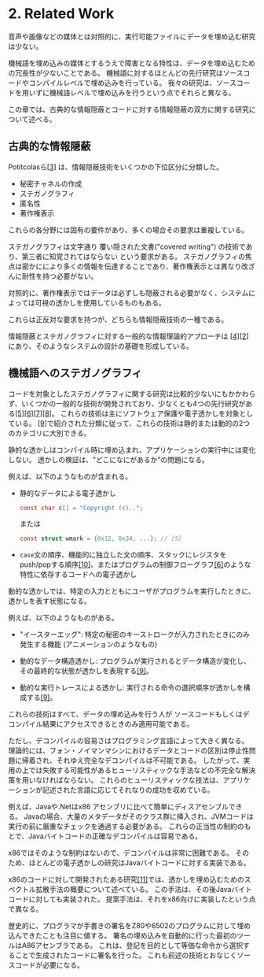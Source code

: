 # 2. Related Work

音声や画像などの媒体とは対照的に、実行可能ファイルにデータを埋め込む研究は少ない。

機械語を埋め込みの媒体とするうえで障害となる特性は、データを埋め込むための冗長性が少ないことである。
機械語に対するほとんどの先行研究はソースコードやコンパイルレベルで埋め込みを行っている。
我々の研究は、ソースコードを用いずに機械語レベルで埋め込みを行うという点でそれらと異なる。

この章では、古典的な情報隠蔽とコードに対する情報隠蔽の双方に関する研究について述べる。

## 古典的な情報隠蔽

Potitcolasら[[3]](#bib-3) は、情報隠蔽技術をいくつかの下位区分に分類した。

- 秘密チャネルの作成
- ステガノグラフィ
- 匿名性
- 著作権表示

これらの各分野には固有の要件があり、多くの場合その要求は重複している。

ステガノグラフィは文字通り 覆い隠された文書("covered writing") の技術であり、第三者に知覚されてはならない という要求がある。
ステガノグラフィの焦点は密かににより多くの情報を伝達することであり、著作権表示とは異なり改ざんに耐性を持つ必要がない。

対照的に、著作権表示ではデータは必ずしも隠蔽される必要がなく、システムによっては可視の透かしを使用しているものもある。

これらは正反対な要求を持つが、どちらも情報隠蔽技術の一種である。

情報隠蔽とステガノグラフィに対する一般的な情報理論的アプローチは [[4]](#bib-4)[[2]](#bib-2) にあり、そのようなシステムの設計の基礎を形成している。

## 機械語へのステガノグラフィ

コードを対象としたステガノグラフィに関する研究は比較的少ないにもかかわらず、いくつかの一般的な技術が開発されており、少なくとも4つの先行研究がある[[5]](#bib-5)[[6]](#bib-6)[[7]](#bib-7)[[8]](#bib-8)。
これらの技術は主にソフトウェア保護や電子透かしを対象としている。
[[9]](#bib-9)で紹介された分類に従って、これらの技術は静的または動的の2つのカテゴリに大別できる。

静的な透かしはコンパイル時に埋め込まれ、アプリケーションの実行中には変化しない。
透かしの検証は、"どこになにがあるか"の問題になる。

例えば、以下のようなものが含まれる。

- 静的なデータによる電子透かし

    ```c
    const char c[] = "Copyright (c)..";
    ```

    または

    ```c
    const struct wmark = {0x12, 0x34, ...}; // [5]
    ```

- `case`文の順序、機能的に独立した文の順序、スタックにレジスタをpush/popする順序[[10]](#bib-10)、またはプログラムの制御フローグラフ[[6]](#bib-6)のような特性に依存するコードへの電子透かし

動的な透かしでは、特定の入力とともにユーザがプログラムを実行したときに、透かしを表す状態になる。

例えば、以下のようなものがある。

- "イースターエッグ": 特定の秘密のキーストロークが入力されたときにのみ発生する機能 (アニメーションのようなもの)

- 動的なデータ構造透かし: プログラムが実行されるとデータ構造が変化し、その最終的な状態が透かしを表現する[[9]](#bib-9)。

- 動的な実行トレースによる透かし: 実行される命令の選択順序が透かしを構成する[[9]](#bib-9)。

これらの技術はすべて、データの埋め込みを行う人が ソースコードもしくはデコンパイル結果にアクセスできるときのみ適用可能である。

ただし、デコンパイルの容易さはプログラミング言語によって大きく異なる。
理論的には、フォン・ノイマンマシンにおけるデータとコードの区別は停止性問題に帰着され、それゆえ完全なデコンパイルは不可能である。
したがって、実用の上では失敗する可能性があるヒューリスティックな手法などの不完全な解決策を用いなければならない。
これらのヒューリスティックな技法は、アプリケーションが記述された言語に応じてそれなりの成功を収めている。

例えば、Javaや.Netはx86 アセンブリに比べて簡単にディスアセンブルできる。
Javaの場合、大量のメタデータがそのクラス群に挿入され、JVMコードは実行の前に厳重なチェックを通過する必要がある。
これらの正当性の制約のもとで、Javaバイトコードの正確なデコンパイルは容易である。

x86ではそのような制約はないので、デコンパイルは非常に困難である。
そのため、ほとんどの電子透かしの研究はJavaバイトコードに対する実装である。

x86のコードに対して開発されたある研究[[11]](#bib-11)では、透かしを埋め込むためのスペクトル拡散手法の概要について述べている。
この手法は、その後Javaバイトコードに対しても実装された。
提案手法は、それをx86向けに実装したという点で異なる。

歴史的に、プログラマが手書きの署名をZ80や6502のプログラムに対して埋め込んできたことも注目に値する。
署名の埋め込みを自動的に行った最初のツールはA86アセンブラである。
これは、登記を目的として等価な命令から選択することで生成されたコードに署名を行った。
これも前述の技術とおなじくソースコードが必要になる。
